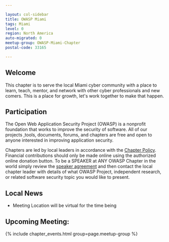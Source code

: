 ```yaml
---

layout: col-sidebar
title: OWASP Miami
tags: Miami
level: 0
region: North America
auto-migrated: 0
meetup-group: OWASP-Miami-Chapter
postal-code: 33165

---
```

## Welcome

This chapter is to serve the local Miami cyber community with a place to learn, teach, mentor, and network with other cyber professionals and new comers.  This is a place for growth, let's work together to make that happen.

## Participation
The Open Web Application Security Project (OWASP) is a nonprofit foundation that works to improve the security of software. All of our projects ,tools, documents, forums, and chapters are free and open to anyone interested in improving application security. 

Chapters are led by local leaders in accordance with the [Chapter Policy](https://owasp.org/www-policy/). Financial contributions should only be made online using the authorized online donation button. To be a SPEAKER at ANY OWASP Chapter in the world simply review the [speaker agreement](https://owasp.org/www-policy/legal/speaker-agreement/) and then contact the local chapter leader with details of what OWASP Project, independent research, or related software security topic you would like to present.

## Local News
- Meeting Location will be virtual for the time being

## Upcoming Meeting:

{% include chapter_events.html group=page.meetup-group %} 
